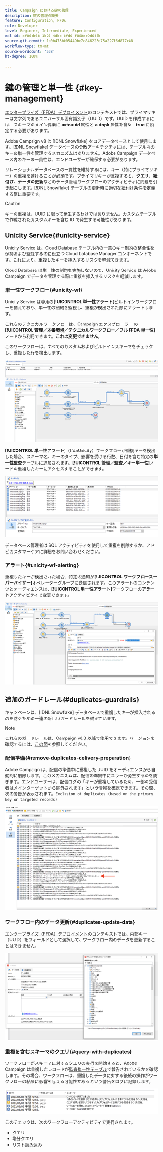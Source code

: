 ```yaml
---
title: Campaign における鍵の管理
description: 鍵の管理の概要
feature: Configuration, FFDA
role: Developer
level: Beginner, Intermediate, Experienced
exl-id: ef06cb6b-1b25-4dbe-8fd0-f880ec9d645b
source-git-commit: 1a0b473b005449be7c846225e75a227f6d877c88
workflow-type: tm+mt
source-wordcount: '568'
ht-degree: 100%

---
```


# 鍵の管理と単一性 {#key-management}

[エンタープライズ（FFDA）デプロイメント](enterprise-deployment.md)のコンテキストでは、プライマリキーは文字列であるユニバーサル固有識別子（UUID）です。UUID を作成するには、スキーマのメイン要素に **autouuid** 属性と **autopk** 属性を含め、**true** に設定する必要があります。

Adobe Campaign v8 は [!DNL Snowflake] をコアデータベースとして使用します。[!DNL Snowflake] データベースの分散アーキテクチャには、テーブル内のキーの単一性を管理するメカニズムはありません。Adobe Campaign データベース内のキーの一貫性は、エンドユーザーが確保する必要があります。

リレーショナルデータベースの一貫性を維持するには、キー（特にプライマリキー）の重複を避けることが必須です。プライマリキーが重複すると、**クエリ**、**紐付け**、**データの更新**&#x200B;などのデータ管理ワークフローのアクティビティに問題を引き起こします。[!DNL Snowflake] テーブルの更新時に適切な紐付け条件を定義する際に重要です。


>[!CAUTION]
>
>キーの重複は、UUID に限って発生するわけではありません。カスタムテーブルで作成されたカスタムキーを含む ID で発生する可能性があります。


## Unicity Service{#unicity-service}

Unicity Service は、Cloud Database テーブル内の一意のキー制約の整合性を保持および監視するのに役立つ Cloud Database Manager コンポーネントです。これにより、重複したキーを挿入するリスクを軽減できます。

Cloud Database は単一性の制約を実施しないので、Unicity Service は Adobe Campaign でデータを管理する際に重複を挿入するリスクを軽減します。

### 単一性ワークフロー{#unicity-wf}

Unicity Service は専用の&#x200B;**[!UICONTROL 単一性アラート]**&#x200B;ビルトインワークフローを備えており、単一性の制約を監視し、重複が検出された際にアラートします。

これらのテクニカルワークフローは、Campaign エクスプローラー の&#x200B;**[!UICONTROL 管理／本番環境／テクニカルワークフロー／フル FFDA 単一性]**&#x200B;ノードから利用できます。**これは変更できません**。

このワークフローは、すべてのカスタムおよびビルトインスキーマをチェックし、重複した行を検出します。

![](assets/unicity-alerting-wf.png)

**[!UICONTROL 単一性アラート]**（ffdaUnicity）ワークフローが重複キーを検出した場合、スキーマ名、キーのタイプ、影響を受ける行数、日付を含む特定の&#x200B;**単一性監査**&#x200B;テーブルに追加されます。**[!UICONTROL 管理／監査／キー単一性]**&#x200B;ノードの重複したキーにアクセスすることができます。

![](assets/unicity-table.png)

データベース管理者は SQL アクティビティを使用して重複を削除するか、アドビカスタマーケアに詳細をお問い合わせください。

### アラート{#unicity-wf-alerting}

重複したキーが検出された場合、特定の通知が&#x200B;**[!UICONTROL ワークフロースーパーバイザー]**&#x200B;オペレーターグループに送信されます。このアラートのコンテンツとオーディエンスは、**[!UICONTROL 単一性アラート]**&#x200B;ワークフローの&#x200B;**アラート**&#x200B;アクティビティで変更できます。

![](assets/wf-alert-activity.png)


## 追加のガードレール{#duplicates-guardrails}

キャンペーンは、[!DNL Snowflake] データベースで重複したキーが挿入されるのを防ぐための一連の新しいガードレールを備えています。

>[!NOTE]
>
>これらのガードレールは、Campaign v8.3 以降で使用できます。バージョンを確認するには、[この節](../start/compatibility-matrix.md#how-to-check-your-campaign-version-and-buildversion)を参照してください。

### 配信準備{#remove-duplicates-delivery-preparation}

Adobe Campaign は、配信の準備中に重複した UUID をオーディエンスから自動的に削除します。このメカニズムは、配信の準備中にエラーが発生するのを防ぎます。エンドユーザーは、配信ログの「キーが重複しているため、一部の受信者はメインターゲットから除外されます」という情報を確認できます。その際、次の警告が表示されます。`Exclusion of duplicates (based on the primary key or targeted records)`

![](assets/exclusion-duplicates-log.png)

### ワークフロー内のデータ更新{#duplicates-update-data}

[エンタープライズ（FFDA）デプロイメント](enterprise-deployment.md)のコンテキストでは、内部キー（UUID）をフィールドとして選択して、ワークフロー内のデータを更新することはできません。

![](assets/update-data-no-internal-key.png)

### 重複を含むスキーマのクエリ{#query-with-duplicates}

ワークフローがスキーマに対するクエリの実行を開始すると、Adobe Campaign は重複したレコードが[監査単一性テーブル](#unicity-wf)で報告されているかを確認します。その場合、ワークフローは、重複したデータに対する後続の操作がワークフローの結果に影響を与える可能性があるという警告をログに記録します。

![](assets/query-with-duplicates.png)

このチェックは、次のワークフローアクティビティで実行されます。

* クエリ
* 増分クエリ
* リスト読み込み